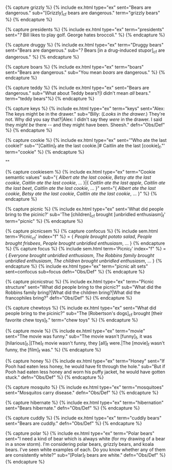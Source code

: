 <!-- Grizzly bears -->
{% capture grizzly %}
{% include ex.html type="ex" sent="Bears are dangerous." sub="[Grizzly]<sub>cf</sub> bears are dangerous." term="grizzly bears" %}
{% endcapture %}

<!-- Presidents -->
{% capture presidents %}
{% include ex.html type="ex" term="presidents" sent="<em>?&nbsp;</em>Bill likes to play golf. George hates broccoli." %}
{% endcapture %}

<!-- Druggy bears -->
{% capture druggy %}
{% include ex.html type="ex" term="Druggy bears" sent="Bears are dangerous." sub="<em>?&nbsp;</em>Bears [in a drug-induced stupor]<sub>cf</sub> are dangerous." %}
{% endcapture %}

<!-- Boars -->
{% capture boars %}
{% include ex.html type="ex" term="boars" sent="Bears are dangerous." sub="You mean <em>boars</em> are dangerous." %}
{% endcapture %}

<!-- Teddy bears -->
{% capture teddy %}
{% include ex.html type="ex" sent="Bears are dangerous." sub="What about Teddy bears?|I didn't mean <em>all</em> bears." term="teddy bears"%}
{% endcapture %}

<!-- Keys -->
{% capture keys %}
{% include ex.html type="ex" term="keys" sent="Alex: The keys might be in the drawer." sub="Billy: (<em>Looks in the drawer.</em>) They're not. Why did you say that?|Alex: I didn't say they <em>were</em> in the drawer. I said they <em>might be</em> there -- and they might have been. Sheesh." defn="Obs/Def" %}
{% endcapture %}

<!-- Cookie -->
{% capture cookie %}
{% include ex.html type="ex" sent='"Who ate the last cookie?' sub='"[Caitlin]<sub>f</sub> ate the last cookie.|# Caitlin ate the last [cookie]<sub>f</sub>."' term="cookie" %} 
{% endcapture %}

<!-- Cookie sem -->""
{% capture cookiesem %}
{% include ex.html type="ex" term="Cookie semantic values" sub="{ <em>Albert ate the last cookie</em>, <em>Betsy ate the last cookie</em>, <em>Caitlin ate the last cookie</em>, ... }|{ <em>Caitlin ate the last apple</em>, <em>Caitlin ate the last beet</em>, <em>Caitlin ate the last cookie</em>, ... }" sent="{ <em>Albert ate the last cookie</em>, <em>Betsy ate the last cookie</em>, <em>Caitlin ate the last cookie</em>, ... }" %}
{% endcapture %}

<!-- Picnic -->
{% capture picnic %}
{% include ex.html type="ex" sent='What did people bring to the picinic?' sub='The [children]<sub>cf</sub> brought [unbridled enthusiasm]<sub>f</sub>' term="picnic" %}
{% endcapture %}

<!-- Picnic sem -->
{% capture picnicsem %}
{% capture confocus %}
{% include sem.html term='Picnic<sub>cf</sub>' index="f" %} = { <em>People brought potato salad</em>, <em>People brought frisbees</em>, <em>People brought unbridled enthusiasm</em>, ... }
{% endcapture %}
{% capture focus %}
{% include sem.html term='Picnic<sub>f</sub>' index="f" %} = { <em>Everyone brought unbridled enthusiasm</em>, <em>The Robbins family brought unbridled enthusiasm</em>, <em>The children brought unbridled enthusiasm</em>, ... }
{% endcapture %}
{% include ex.html type="ex" term="picnic alt sets" sent=confocus sub=focus defn="Obs/Def" %}
{% endcapture %}

<!-- Picnic structure -->
{% capture picnicstruc %}
{% include ex.html type="ex" term="Picnic structure" sent="What did people bring to the picnic?" sub="What did the Robbins family bring?|What did the children bring?|What did the francophiles bring?" defn="Obs/Def" %}
{% endcapture %}

<!-- Chew toys -->
{% capture chewtoys %}
{% include ex.html type="ex" sent="What did people bring to the picinic?" sub="The [Robertson's dogs]<sub>cf</sub> brought [their favorite chew toys]<sub>f</sub>." term="chew toys" %}
{% endcapture %}

<!-- Movie -->
{% capture movie %}
{% include ex.html type="ex" term="movie" sent="The movie was funny." sub="The movie wasn't [funny]<sub>f</sub>, it was [hilarious]<sub>f</sub>.|[The]<sub>f</sub> movie wasn't funny, they [all]<sub>f</sub> were.|The [movie]<sub>f</sub> wasn't funny, the [film]<sub>f</sub> was." %}
{% endcapture %}

<!-- Honey -->
{% capture honey %}
{% include ex.html type="ex" term="Honey" sent="If Pooh had eaten less honey, he would have fit through the hole." sub="But if Pooh had eaten less honey and worn his puffy jacket, he would have gotten stuck." defn="Obs/Def" %}
{% endcapture %}

<!-- Mosquitoes -->
{% capture mosquito %}
{% include ex.html type="ex" term="mosquitoes" sent="Mosquitos carry disease." defn="Obs/Def" %}
{% endcapture %}

<!-- Hibernate -->
{% capture hibernate %}
{% include ex.html type="ex" term="hibernation" sent="Bears hibernate." defn="Obs/Def" %}
{% endcapture %}

<!-- Cuddly bears -->
{% capture cuddly %}
{% include ex.html type="ex" term="cuddly bears" sent="Bears are cuddly." defn="Obs/Def" %}
{% endcapture %}

<!-- Polar bears -->
{% capture polar %}
{% include ex.html type="ex" term="Polar bears" sent="I need a kind of bear which is always white (for my drawing of a bear in a snow storm). I'm considering polar bears, grizzly bears, and koala bears. I've seen white examples of each. Do you know whether any of them are consistently white?" sub="[Polar]<sub>f</sub> bears are white." defn="Obs/Def" %}
{% endcapture %}
